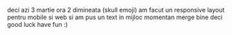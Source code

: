 deci azi 3 martie ora 2 dimineata (skull emoji)
am facut un responsive layout pentru mobile si web si am pus un text in mijloc
momentan merge bine deci good luck have fun :)
